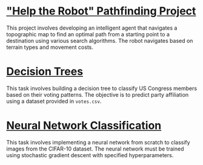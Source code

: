 # ["Help the Robot" Pathfinding Project](/path-finding/)

This project involves developing an intelligent agent that navigates a topographic map to find an optimal path from a starting point to a destination using various search algorithms. The robot navigates based on terrain types and movement costs.

# [Decision Trees](/decision-trees/)

This task involves building a decision tree to classify US Congress members based on their voting patterns. The objective is to predict party affiliation using a dataset provided in `votes.csv`.

# [Neural Network Classification](/neural-network-classification/)

This task involves implementing a neural network from scratch to classify images from the CIFAR-10 dataset. The neural network must be trained using stochastic gradient descent with specified hyperparameters.